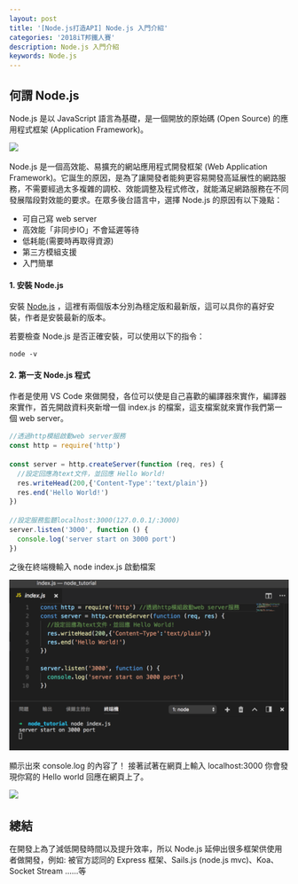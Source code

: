 ```yaml
---
layout: post
title: '[Node.js打造API] Node.js 入門介紹'
categories: '2018iT邦鐵人賽'
description: Node.js 入門介紹
keywords: Node.js
---
```



## 何謂 Node.js
Node.js 是以 JavaScript 語言為基礎，是一個開放的原始碼 (Open Source) 的應用程式框架 (Application Framework)。

<img src="https://camo.githubusercontent.com/dfe125b1579e723de45a206328df7e0705ed9f9f/68747470733a2f2f6e6f64656a732e6f72672f7374617469632f696d616765732f6c6f676f732f6e6f64656a732e706e67" width="300">

Node.js 是一個高效能、易擴充的網站應用程式開發框架 (Web Application Framework)。它誕生的原因，是為了讓開發者能夠更容易開發高延展性的網路服務，不需要經過太多複雜的調校、效能調整及程式修改，就能滿足網路服務在不同發展階段對效能的要求。在眾多後台語言中，選擇 Node.js 的原因有以下幾點：

 - 可自己寫 web server
 - 高效能「非同步IO」不會延遲等待
 - 低耗能(需要時再取得資源)
 - 第三方模組支援
 - 入門簡單
 
####  1. 安裝 Node.js

安裝 [Node.js](https://nodejs.org/en/) ，這裡有兩個版本分別為穩定版和最新版，這可以具你的喜好安裝，作者是安裝最新的版本。

若要檢查 Node.js 是否正確安裝，可以使用以下的指令：
```
node -v
```

####  2. 第一支 Node.js 程式

作者是使用 VS Code 來做開發，各位可以使是自己喜歡的編譯器來實作，編譯器來實作，首先開啟資料夾新增一個  index.js 的檔案，這支檔案就來實作我們第一個 web server。

```js
//透過http模組啟動web server服務
const http = require('http') 

const server = http.createServer(function (req, res) {
  //設定回應為text文件，並回應 Hello World!
  res.writeHead(200,{'Content-Type':'text/plain'})
  res.end('Hello World!')
})

//設定服務監聽localhost:3000(127.0.0.1/:3000)
server.listen('3000', function () {  
  console.log('server start on 3000 port')
})

```
之後在終端機輸入 node index.js 啟動檔案

<img src="/images/posts/it2018/img1061212-1.png">

顯示出來 console.log 的內容了！ 接著試著在網頁上輸入 localhost:3000 你會發現你寫的 Hello world 回應在網頁上了。

<img src="/images/posts/web/img1061212-2.png">

## 總結

在開發上為了減低開發時間以及提升效率，所以 Node.js 延伸出很多框架供使用者做開發，例如: 被官方認同的 Express 框架、Sails.js (node.js mvc)、Koa、Socket Stream ......等
